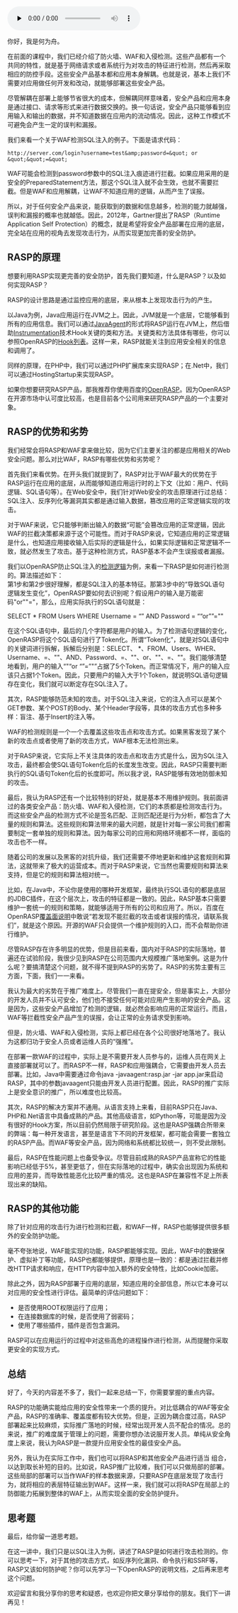 <audio id="audio" title="22 | RASP：写规则写得烦了？尝试一下更底层的IDS" controls="" preload="none"><source id="mp3" src="https://static001.geekbang.org/resource/audio/3f/9a/3fcf9045ffa62b2b268ba0512ce6729a.mp3"></audio>

你好，我是何为舟。

在前面的课程中，我们已经介绍了防火墙、WAF和入侵检测。这些产品都有一个共同的特性，就是基于网络请求或者系统行为对攻击的特征进行检测，然后再采取相应的防控手段。这些安全产品基本都和应用本身解耦。也就是说，基本上我们不需要对应用做任何开发和改动，就能够部署这些安全产品。

尽管解耦在部署上能够节省很大的成本，但解耦同样意味着，安全产品和应用本身是通过接口、请求等形式来进行数据交换的。换一句话说，安全产品只能够看到应用输入和输出的数据，并不知道数据在应用内的流动情况。因此，这种工作模式不可避免会产生一定的误判和漏报。

我们来看一个关于WAF检测SQL注入的例子。下面是请求代码：

```
http://server.com/login?username=test&amp;password=&quot; or &quot;&quot;=&quot;

```

WAF可能会检测到password参数中的SQL注入痕迹进行拦截。如果应用采用的是安全的PreparedStatement方法，那这个SQL注入就不会生效，也就不需要拦截。但是WAF和应用解耦，让WAF不知道应用的逻辑，从而产生了误报。

所以，对于任何安全产品来说，能获取到的数据和信息越多，检测的能力就越强，误判和漏报的概率也就越低。因此，2012年，Gartner提出了RASP（Runtime Application Self Protection）的概念，就是希望将安全产品部署在应用的底层，完全站在应用的视角去发现攻击行为，从而实现更加完善的安全防护。

## RASP的原理

想要利用RASP实现更完善的安全防护，首先我们要知道，什么是RASP？以及如何实现RASP？

RASP的设计思路是通过监控应用的底层，来从根本上发现攻击行为的产生。

以Java为例，Java应用运行在JVM之上。因此，JVM就是一个底层，它能够看到所有的应用信息。我们可以通过[JavaAgent](https://www.jianshu.com/p/63c328ca208d)的形式将RASP运行在JVM上，然后借助[Instrumentation](https://www.ibm.com/developerworks/cn/java/j-lo-jse61/index.html)技术Hook关键的类和方法。关键类和方法具体有哪些，你可以参照OpenRASP的[Hook列表](https://rasp.baidu.com/doc/hacking/architect/hook.html)。这样一来，RASP就能关注到应用安全相关的信息和调用了。<br>
<img src="https://static001.geekbang.org/resource/image/b5/b7/b5634e94b5607221dee2ed3680c0efb7.jpg" alt="">

同样的原理，在PHP中，我们可以通过PHP扩展库来实现RASP；在.Net中，我们可以通过HostingStartup来实现RASP。

如果你想要研究RASP产品，那我推荐你使用百度的[OpenRASP](https://rasp.baidu.com/#section-intro)。因为OpenRASP在开源市场中认可度比较高，也是目前各个公司用来研究RASP产品的一个主要对象。

## RASP的优势和劣势

我们经常会将RASP和WAF拿来做比较，因为它们主要关注的都是应用相关的Web安全问题。那么对比WAF，RASP有哪些优势和劣势呢？

首先我们来看优势。在开头我们就提到了，RASP对比于WAF最大的优势在于RASP运行在应用的底层，从而能够知道应用运行时的上下文（比如：用户、代码逻辑、SQL语句等）。在Web安全中，我们针对Web安全的攻击原理进行过总结：SQL注入、反序列化等漏洞其实都是通过输入数据，篡改应用的正常逻辑实现的攻击。

对于WAF来说，它只能够判断出输入的数据“可能”会篡改应用的正常逻辑，因此WAF的拦截决策都来源于这个可能性。而对于RASP来说，它知道应用的正常逻辑是什么，也知道应用接收输入后实际的逻辑是什么，如果实际逻辑和正常逻辑不一致，就必然发生了攻击。基于这种检测方式，RASP基本不会产生误报或者漏报。

我们以OpenRASP防止SQL注入的[检测逻辑](https://github.com/baidu/openrasp/blob/master/plugins/official/plugin.js)为例，来看一下RASP是如何进行检测的。算法描述如下：<br>
<img src="https://static001.geekbang.org/resource/image/a2/19/a2230de2106ad352ef33bb838b0cf719.jpg" alt=""><br>
第1步和第2步很好理解，都是SQL注入的基本特征。那第3步中的“导致SQL语句逻辑发生变化”，OpenRASP要如何去识别呢？假设用户的输入是万能密码"or""="，那么，应用实际执行的SQL语句就是：

SELECT * FROM Users WHERE Username = “” AND Password = ““or””=""

在这个SQL语句中，最后的几个字符都是用户的输入。为了检测语句逻辑的变化，OpenRASP将这个SQL语句进行了Token化。所谓“Token化”，就是对SQL语句中的关键词进行拆解，拆解后分别是：SELECT、 *、FROM、Users、WHER、Username、=、""、AND、Password、=、""、or、""、=、""。我们能够清楚地看到，用户的输入“"“or “”=”"”占据了5个Token。而正常情况下，用户的输入应该只占据1个Token。因此，只要用户的输入大于1个Token，就说明SQL语句逻辑存在变化，我们就可以断定存在SQL注入了。

其次，RASP能够防范未知的攻击。对于SQL注入来说，它的注入点可以是某个GET参数、某个POST的Body、某个Header字段等，具体的攻击方式也多种多样：盲注、基于Insert的注入等。

WAF的检测规则是一个一个去覆盖这些攻击点和攻击方式。如果黑客发现了某个新的攻击点或者使用了新的攻击方式，WAF根本无法检测出来。

对于RASP来说，它实际上不关注具体的攻击点和攻击方式是什么，因为SQL注入攻击，最终都会使SQL语句Token化后的长度发生改变。因此，RASP只需要判断执行的SQL语句Token化后的长度即可。所以我才说，RASP能够有效地防御未知的攻击。

最后，我认为RASP还有一个比较特别的好处，就是基本不用维护规则。我前面讲过的各类安全产品：防火墙、WAF和入侵检测，它们的本质都是检测攻击行为。而这些安全产品的检测方式不论是签名匹配、正则匹配还是行为分析，都包含了大量的规则和算法。这些规则和算法带来的最大问题，就是针对每一家公司我们都需要制定一套单独的规则和算法。因为每家公司的应用和网络环境都不一样，面临的攻击也不一样。

随着公司的发展以及黑客的对抗升级，我们还需要不停地更新和维护这套规则和算法，这就带来了极大的运营成本。而对于RASP来说，它当然也需要规则和算法来支持，但是它的规则和算法相对统一。

比如，在Java中，不论你是使用的哪种开发框架，最终执行SQL语句的都是底层的JDBC插件，在这个层次上，攻击的特征都是一致的。因此，RASP基本只需要维护一套统一的规则和策略，就能够适用于所有的公司和应用了。所以，百度在OpenRASP[覆盖面说明](https://rasp.baidu.com/doc/usage/web.html)中敢说“若发现不能拦截的攻击或者误报的情况，请联系我们”，就是这个原因。开源的WAF只会提供一个维护规则的入口，而不会帮助你进行维护。

尽管RASP存在许多明显的优势，但是目前来看，国内对于RASP的实际落地，普遍还在试验阶段，我很少见到RASP在公司范围内大规模推广落地案例。这是为什么呢？要搞清楚这个问题，就不得不提到RASP的劣势了。RASP的劣势主要有三方面，下面，我们一一来看。

我认为最大的劣势在于推广难度上。尽管我们一直在提安全，但是事实上，大部分的开发人员并不认可安全，他们也不接受任何可能对应用产生影响的安全产品。这是因为，这些安全产品增加了检测的逻辑，就必然会影响应用的正常运行。而且，WAF等拦截性安全产品产生的误报，会让正常的业务请求受到影响。

但是，防火墙、WAF和入侵检测，实际上都已经在各个公司很好地落地了。我认为这都归功于安全人员或者运维人员的“强推”。

在部署一款WAF的过程中，实际上是不需要开发人员参与的，运维人员在网关上直接部署就可以了。而RASP不一样，RASP和应用强耦合，它需要由开发人员去部署。比如，Java中需要通过命令java -javaagent:rasp.jar -jar app.jar来启动RASP，其中的参数javaagent只能由开发人员进行配置。因此，RASP的推广实际上是安全意识的推广，所以难度也比较高。

其次，RASP的解决方案并不通用。从语言支持上来看，目前RASP只在Java、PHP和.Net语言中具备成熟的产品。其他高级语言，如Python等，可能是因为没有很好的Hook方案，所以目前仍然局限于研究阶段。这也是RASP强耦合所带来的弊端：每一种开发语言，甚至是语言下不同的开发框架，都可能会需要一套独立的RASP产品。而WAF等安全产品，因为网络和系统都比较统一，则不受此限制。

最后，RASP在性能问题上也备受争议。尽管目前成熟的RASP产品宣称它的性能影响已经低于5%，甚至更低了，但在实际落地的过程中，确实会出现因为系统和应用的差异，而导致性能恶化比较严重的情况。这也是RASP在兼容性不足上所表现出来的缺陷。

## RASP的其他功能

除了针对应用的攻击行为进行检测和拦截，和WAF一样，RASP也能够提供很多额外的安全防护功能。

毫不夸张地说，WAF能实现的功能，RASP都能够实现。因此，WAF中的数据保护、虚拟补丁等功能，RASP也都能够提供，原理也是一致的：都是通过拦截并修改HTTP请求和响应，在HTTP内容中加入额外的安全特性，比如Cookie加密。

除此之外，因为RASP部署于应用的底层，知道应用的全部信息，所以它本身可以对应用的安全性进行评估。最简单的评估问题如下：

- 是否使用ROOT权限运行了应用；
- 在连接数据库的时候，是否使用了弱密码；
- 使用了哪些插件，插件是否包含漏洞。

RASP可以在应用运行的过程中对这些高危的进程操作进行检测，从而提醒你采取更安全的实现方式。

## 总结

好了，今天的内容差不多了，我们一起来总结一下，你需要掌握的重点内容。

RASP的功能确实能给应用的安全性带来一个质的提升。对比低耦合的WAF等安全产品，RASP的准确率、覆盖度都有较大优势。但是，正因为耦合度过高，RASP部署起来比较麻烦，实际推广落地的时候，经常出现开发人员不配合的情况。总的来说，推广的难度属于管理上的问题，需要你想办法说服开发人员。单纯从安全角度上来说，我认为RASP是一款提升应用安全性的最佳安全产品。

另外，我认为在实际工作中，我们也可以将RASP和其他安全产品进行适当 组合，以达到取长补短的目的。比如说，RASP推广比较难，我们可以只做局部的部署。这些局部的部署可以当作WAF的样本数据来源，只要RASP在底层发现了攻击行为，就将相应的表层特征输出到WAF。这样一来，我们就可以将RASP在局部上的防御能力拓展到整体的WAF上，从而实现全面的安全防护提升。<br>
<img src="https://static001.geekbang.org/resource/image/7f/06/7fb30045c6ee01b1b281187e92d4dc06.jpg" alt="">

## 思考题

最后，给你留一道思考题。

在这一讲中，我们只是以SQL注入为例，讲述了RASP是如何进行攻击检测的。你可以思考一下，对于其他的攻击方式，如反序列化漏洞、命令执行和SSRF等，RASP又该如何防护呢？你可以先学习一下OpenRASP的说明文档，之后再来思考这个问题。

欢迎留言和我分享你的思考和疑惑，也欢迎你把文章分享给你的朋友。我们下一讲再见！
